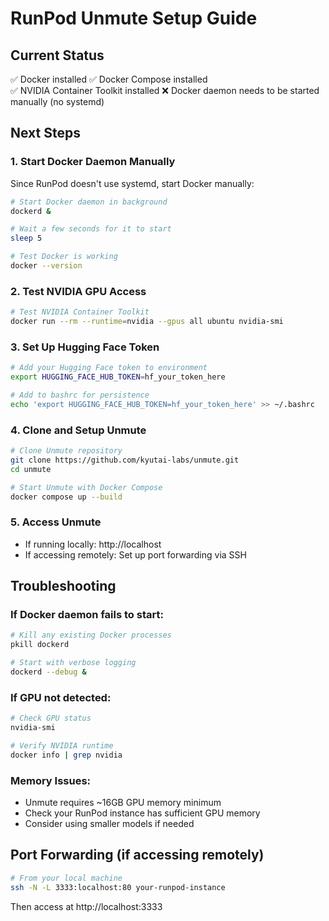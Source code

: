 # RunPod Unmute Setup Guide

## Current Status
✅ Docker installed
✅ Docker Compose installed  
✅ NVIDIA Container Toolkit installed
❌ Docker daemon needs to be started manually (no systemd)

## Next Steps

### 1. Start Docker Daemon Manually
Since RunPod doesn't use systemd, start Docker manually:
```bash
# Start Docker daemon in background
dockerd &

# Wait a few seconds for it to start
sleep 5

# Test Docker is working
docker --version
```

### 2. Test NVIDIA GPU Access
```bash
# Test NVIDIA Container Toolkit
docker run --rm --runtime=nvidia --gpus all ubuntu nvidia-smi
```

### 3. Set Up Hugging Face Token
```bash
# Add your Hugging Face token to environment
export HUGGING_FACE_HUB_TOKEN=hf_your_token_here

# Add to bashrc for persistence
echo 'export HUGGING_FACE_HUB_TOKEN=hf_your_token_here' >> ~/.bashrc
```

### 4. Clone and Setup Unmute
```bash
# Clone Unmute repository
git clone https://github.com/kyutai-labs/unmute.git
cd unmute

# Start Unmute with Docker Compose
docker compose up --build
```

### 5. Access Unmute
- If running locally: http://localhost
- If accessing remotely: Set up port forwarding via SSH

## Troubleshooting

### If Docker daemon fails to start:
```bash
# Kill any existing Docker processes
pkill dockerd

# Start with verbose logging
dockerd --debug &
```

### If GPU not detected:
```bash
# Check GPU status
nvidia-smi

# Verify NVIDIA runtime
docker info | grep nvidia
```

### Memory Issues:
- Unmute requires ~16GB GPU memory minimum
- Check your RunPod instance has sufficient GPU memory
- Consider using smaller models if needed

## Port Forwarding (if accessing remotely)
```bash
# From your local machine
ssh -N -L 3333:localhost:80 your-runpod-instance
```

Then access at http://localhost:3333